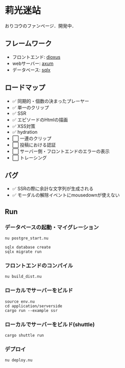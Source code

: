 # 莉光迷站

おりコウのファンページ．開発中．

## フレームワーク

- フロントエンド: [dioxus](https://github.com/DioxusLabs/dioxus)
- webサーバー: [axum](https://github.com/tokio-rs/axum)
- データベース: [sqlx](https://github.com/launchbadge/sqlx)

## ロードマップ

- ✅ 同期的・個数の決まったプレーヤー
- ✅ 単一のクリップ
- ✅ SSR
- ✅ エピソードのHtmlの描画
- ✅ XSS対策
- ✅ hydration
- ⬜ 一連のクリップ
- ⬜ 投稿における認証
- ⬜ サーバー側・フロントエンドのエラーの表示
- ⬜ トレーシング

## バグ

- ✅ SSRの際に余計な文字列が生成される
- ✅ モーダルの解除イベントにmousedownが使えない

## Run

### データベースの起動・マイグレーション

```shell
nu postgre_start.nu
```

```shell
sqlx database create
sqlx migrate run
```

### フロントエンドのコンパイル

```shell
nu build_dist.nu
```

### ローカルでサーバーをビルド

```shell
source env.nu
cd application/serverside
cargo run --example ssr
```

### ローカルでサーバーをビルド(shuttle)

```shell
cargo shuttle run
```

### デプロイ

```shell
nu deploy.nu
```
